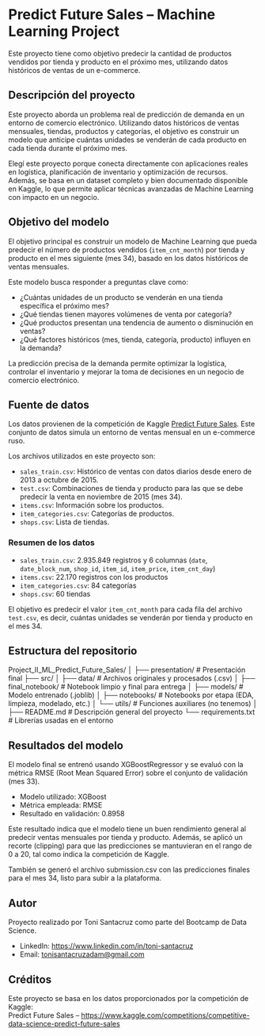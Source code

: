 # Predict Future Sales – Machine Learning Project

Este proyecto tiene como objetivo predecir la cantidad de productos vendidos por tienda y producto en el próximo mes, utilizando datos históricos de ventas de un e-commerce.

## Descripción del proyecto

Este proyecto aborda un problema real de predicción de demanda en un entorno de comercio electrónico. Utilizando datos históricos de ventas mensuales, tiendas, productos y categorías, el objetivo es construir un modelo que anticipe cuántas unidades se venderán de cada producto en cada tienda durante el próximo mes.

Elegí este proyecto porque conecta directamente con aplicaciones reales en logística, planificación de inventario y optimización de recursos. Además, se basa en un dataset completo y bien documentado disponible en Kaggle, lo que permite aplicar técnicas avanzadas de Machine Learning con impacto en un negocio.

## Objetivo del modelo

El objetivo principal es construir un modelo de Machine Learning que pueda predecir el número de productos vendidos (`item_cnt_month`) por tienda y producto en el mes siguiente (mes 34), basado en los datos históricos de ventas mensuales.

Este modelo busca responder a preguntas clave como:
- ¿Cuántas unidades de un producto se venderán en una tienda específica el próximo mes?
- ¿Qué tiendas tienen mayores volúmenes de venta por categoría?
- ¿Qué productos presentan una tendencia de aumento o disminución en ventas?
- ¿Qué factores históricos (mes, tienda, categoría, producto) influyen en la demanda?

La predicción precisa de la demanda permite optimizar la logística, controlar el inventario y mejorar la toma de decisiones en un negocio de comercio electrónico.

## Fuente de datos

Los datos provienen de la competición de Kaggle [Predict Future Sales](https://www.kaggle.com/competitions/competitive-data-science-predict-future-sales). Este conjunto de datos simula un entorno de ventas mensual en un e-commerce ruso.

Los archivos utilizados en este proyecto son:

- `sales_train.csv`: Histórico de ventas con datos diarios desde enero de 2013 a octubre de 2015.
- `test.csv`: Combinaciones de tienda y producto para las que se debe predecir la venta en noviembre de 2015 (mes 34).
- `items.csv`: Información sobre los productos.
- `item_categories.csv`: Categorías de productos.
- `shops.csv`: Lista de tiendas.

### Resumen de los datos

- `sales_train.csv`: 2.935.849 registros y 6 columnas (`date`, `date_block_num`, `shop_id`, `item_id`, `item_price`, `item_cnt_day`)
- `items.csv`: 22.170 registros con los productos
- `item_categories.csv`: 84 categorías
- `shops.csv`: 60 tiendas

El objetivo es predecir el valor `item_cnt_month` para cada fila del archivo `test.csv`, es decir, cuántas unidades se venderán por tienda y producto en el mes 34.


## Estructura del repositorio

Project_II_ML_Predict_Future_Sales/
│
├── presentation/                 # Presentación final
├── src/
│   ├── data/                     # Archivos originales y procesados (.csv)
│   ├── final_notebook/          # Notebook limpio y final para entrega
│   ├── models/                  # Modelo entrenado (.joblib)
│   ├── notebooks/               # Notebooks por etapa (EDA, limpieza, modelado, etc.)
│   └── utils/                   # Funciones auxiliares (no tenemos)
│
├── README.md                    # Descripción general del proyecto
└── requirements.txt             # Librerías usadas en el entorno


## Resultados del modelo

El modelo final se entrenó usando XGBoostRegressor y se evaluó con la métrica RMSE (Root Mean Squared Error) sobre el conjunto de validación (mes 33).

- Modelo utilizado: XGBoost
- Métrica empleada: RMSE
- Resultado en validación: 0.8958

Este resultado indica que el modelo tiene un buen rendimiento general al predecir ventas mensuales por tienda y producto. Además, se aplicó un recorte (clipping) para que las predicciones se mantuvieran en el rango de 0 a 20, tal como indica la competición de Kaggle.

También se generó el archivo submission.csv con las predicciones finales para el mes 34, listo para subir a la plataforma.


## Autor

Proyecto realizado por Toni Santacruz como parte del Bootcamp de Data Science.

- LinkedIn: https://www.linkedin.com/in/toni-santacruz
- Email: tonisantacruzadam@gmail.com

## Créditos

Este proyecto se basa en los datos proporcionados por la competición de Kaggle:  
Predict Future Sales – https://www.kaggle.com/competitions/competitive-data-science-predict-future-sales

